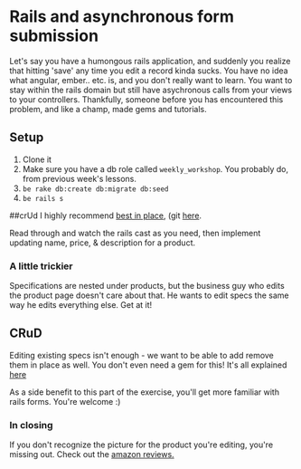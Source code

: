 # Rails and asynchronous form submission

Let's say you have a humongous rails application, and suddenly you
realize that hitting 'save' any time you edit a record kinda sucks. You
have no idea what angular, ember.. etc. is, and you don't really want to
learn. You want to stay within the rails domain but still have
asychronous calls from your views to your controllers. Thankfully,
someone before you has encountered this problem, and like a champ,
made gems and tutorials.

## Setup
1. Clone it
2. Make sure you have a db role called `weekly_workshop`. You probably
   do, from previous week's lessons.
3. `be rake db:create db:migrate db:seed`
4. `be rails s`

##crUd
I highly recommend [best in
place](http://railscasts.com/episodes/302-in-place-editing?view=asciicast),
(git [here](https://github.com/bernat/best_in_place).

Read through and watch the rails cast as you need, then implement
updating name, price, & description for a product.

### A little trickier
Specifications are nested under products, but the business guy who edits
the product page doesn't care about that. He wants to edit specs the
same way he edits everything else. Get at it!

## CRuD
Editing existing specs isn't enough - we want to be able to add remove
them in place as well. You don't even need a gem for this! It's all
explained
[here](http://www.gotealeaf.com/blog/the-detailed-guide-on-how-ajax-works-with-ruby-on-rails)

As a side benefit to this part of the exercise, you'll get more familiar
with rails forms. You're welcome :)

### In closing

If you don't recognize the picture for the product you're editing,
you're missing out. Check out the [amazon
reviews.](http://www.amazon.com/Hutzler-571-Banana-Slicer/dp/B0047E0EII#revMH)
